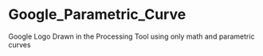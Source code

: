 # Google_Parametric_Curve
Google Logo Drawn in the Processing Tool using only math and parametric curves
